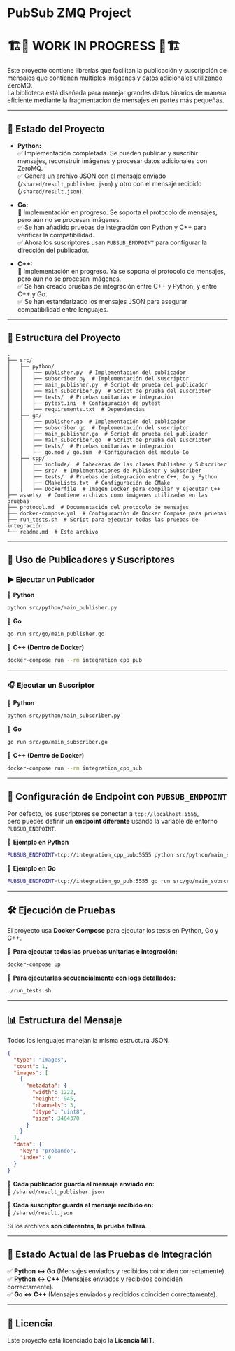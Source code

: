 # PubSub ZMQ Project

# 🏗️🚧 WORK IN PROGRESS 🚧🏗️

Este proyecto contiene librerías que facilitan la publicación y suscripción de mensajes que contienen múltiples imágenes y datos adicionales utilizando ZeroMQ.  
La biblioteca está diseñada para manejar grandes datos binarios de manera eficiente mediante la fragmentación de mensajes en partes más pequeñas.

---

## 🚀 **Estado del Proyecto**

- **Python:**  
  ✅ Implementación completada. Se pueden publicar y suscribir mensajes, reconstruir imágenes y procesar datos adicionales con ZeroMQ.  
  ✅ Genera un archivo JSON con el mensaje enviado (`/shared/result_publisher.json`) y otro con el mensaje recibido (`/shared/result.json`).  

- **Go:**  
  🔧 Implementación en progreso. Se soporta el protocolo de mensajes, pero aún no se procesan imágenes.  
  ✅ Se han añadido pruebas de integración con Python y C++ para verificar la compatibilidad.  
  ✅ Ahora los suscriptores usan `PUBSUB_ENDPOINT` para configurar la dirección del publicador.  

- **C++:**  
  🔧 Implementación en progreso. Ya se soporta el protocolo de mensajes, pero aún no se procesan imágenes.  
  ✅ Se han creado pruebas de integración entre C++ y Python, y entre C++ y Go.  
  ✅ Se han estandarizado los mensajes JSON para asegurar compatibilidad entre lenguajes.  

---

## 📂 **Estructura del Proyecto**

```
.
├── src/
│   ├── python/
│   │   ├── publisher.py  # Implementación del publicador
│   │   ├── subscriber.py  # Implementación del suscriptor
│   │   ├── main_publisher.py  # Script de prueba del publicador
│   │   ├── main_subscriber.py  # Script de prueba del suscriptor
│   │   ├── tests/  # Pruebas unitarias e integración
│   │   ├── pytest.ini  # Configuración de pytest
│   │   ├── requirements.txt  # Dependencias
│   ├── go/
│   │   ├── publisher.go  # Implementación del publicador
│   │   ├── subscriber.go  # Implementación del suscriptor
│   │   ├── main_publisher.go  # Script de prueba del publicador
│   │   ├── main_subscriber.go  # Script de prueba del suscriptor
│   │   ├── tests/  # Pruebas unitarias e integración
│   │   ├── go.mod / go.sum  # Configuración del módulo Go
│   ├── cpp/
│   │   ├── include/  # Cabeceras de las clases Publisher y Subscriber
│   │   ├── src/  # Implementaciones de Publisher y Subscriber
│   │   ├── tests/  # Pruebas de integración entre C++, Go y Python
│   │   ├── CMakeLists.txt  # Configuración de CMake
│   │   ├── Dockerfile  # Imagen Docker para compilar y ejecutar C++
├── assets/  # Contiene archivos como imágenes utilizadas en las pruebas
├── protocol.md  # Documentación del protocolo de mensajes
├── docker-compose.yml  # Configuración de Docker Compose para pruebas
├── run_tests.sh  # Script para ejecutar todas las pruebas de integración
└── readme.md  # Este archivo
```

---

## 📜 **Uso de Publicadores y Suscriptores**

### ▶️ **Ejecutar un Publicador**
📌 **Python**
```bash
python src/python/main_publisher.py
```
📌 **Go**
```bash
go run src/go/main_publisher.go
```
📌 **C++ (Dentro de Docker)**
```bash
docker-compose run --rm integration_cpp_pub
```

---

### 🎧 **Ejecutar un Suscriptor**
📌 **Python**
```bash
python src/python/main_subscriber.py
```
📌 **Go**
```bash
go run src/go/main_subscriber.go
```
📌 **C++ (Dentro de Docker)**
```bash
docker-compose run --rm integration_cpp_sub
```

---

## 🔧 **Configuración de Endpoint con `PUBSUB_ENDPOINT`**
Por defecto, los suscriptores se conectan a `tcp://localhost:5555`,  
pero puedes definir un **endpoint diferente** usando la variable de entorno `PUBSUB_ENDPOINT`.

📌 **Ejemplo en Python**
```bash
PUBSUB_ENDPOINT=tcp://integration_cpp_pub:5555 python src/python/main_subscriber.py
```

📌 **Ejemplo en Go**
```bash
PUBSUB_ENDPOINT=tcp://integration_go_pub:5555 go run src/go/main_subscriber.go
```

---

## 🛠️ **Ejecución de Pruebas**
El proyecto usa **Docker Compose** para ejecutar los tests en Python, Go y C++.

🔹 **Para ejecutar todas las pruebas unitarias e integración:**
```bash
docker-compose up
```

🔹 **Para ejecutarlas secuencialmente con logs detallados:**
```bash
./run_tests.sh
```

---

## 📊 **Estructura del Mensaje**
Todos los lenguajes manejan la misma estructura JSON.

```json
{
  "type": "images",
  "count": 1,
  "images": [
    {
      "metadata": {
        "width": 1222,
        "height": 945,
        "channels": 3,
        "dtype": "uint8",
        "size": 3464370
      }
    }
  ],
  "data": {
    "key": "probando",
    "index": 0
  }
}
```
🔹 **Cada publicador guarda el mensaje enviado en:**  
📌 `/shared/result_publisher.json`  

🔹 **Cada suscriptor guarda el mensaje recibido en:**  
📌 `/shared/result.json`

Si los archivos **son diferentes, la prueba fallará**.

---

## 📌 **Estado Actual de las Pruebas de Integración**
✅ **Python ↔ Go** (Mensajes enviados y recibidos coinciden correctamente).  
✅ **Python ↔ C++** (Mensajes enviados y recibidos coinciden correctamente).  
✅ **Go ↔ C++** (Mensajes enviados y recibidos coinciden correctamente).  

---

## 📝 **Licencia**
Este proyecto está licenciado bajo la **Licencia MIT**.
